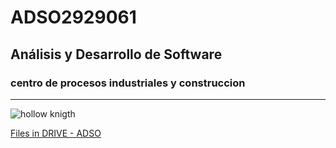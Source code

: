 # ADSO2929061

## Análisis y Desarrollo de Software

### centro de procesos industriales y construccion 

--- 

![hollow knigth](https://tinyurl.com/bdznxpvv)

[Files in DRIVE - ADSO](https://tinyyurl.com/4657t2vw)



